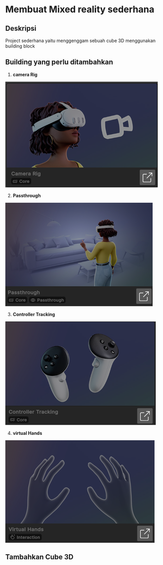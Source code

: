 # Membuat Mixed reality sederhana

## Deskripsi
Project sederhana yaitu menggenggam sebuah cube 3D menggunakan building block

## Building yang perlu ditambahkan 

1. **camera Rig**

![Gambar Ulasan Data](./Img/cameraRig.png)

2. **Passthrough**

![Gambar Ulasan Data](./Img/passthrough.png)

3. **Controller Tracking** 

![Gambar Ulasan Data](./Img/controller%20Tracking.png)

4. **virtual Hands**

![Gambar Ulasan Data](./Img/Virtual%20Hand.png)

## Tambahkan Cube 3D 


